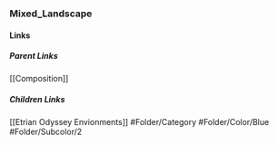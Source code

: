 ### Mixed_Landscape
#### Links
##### Parent Links
[[Composition]]
##### Children Links
[[Etrian Odyssey Envionments]]
#Folder/Category
#Folder/Color/Blue
#Folder/Subcolor/2
